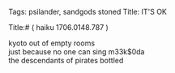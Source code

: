 Tags: psilander, sandgods stoned
Title: IT'S OK
  
Title:# ( haiku 1706.0148.787 )  
  
kyoto out of empty rooms  
just because no one can sing m33k$0da  
the descendants of pirates bottled  
